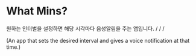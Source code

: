 # What Mins?

원하는 인터벌을 설정하면 해당 시각마다 음성알림을 주는 앱입니다.
/
/
/

(An app that sets the desired interval and gives a voice notification at that time.)
